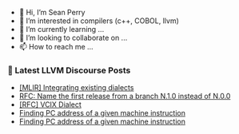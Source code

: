 - 👋 Hi, I’m Sean Perry
- 👀 I’m interested in compilers (c++, COBOL, llvm)
- 🌱 I’m currently learning ...
- 💞️ I’m looking to collaborate on ...
- 📫 How to reach me ...

<!---
s66perry/s66perry is a ✨ special ✨ repository because its `README.md` (this file) appears on your GitHub profile.
You can click the Preview link to take a look at your changes.
--->
### 📕 Latest LLVM Discourse Posts

<!-- DISCOURSE-LLVM:START -->
- [[MLIR] Integrating existing dialects](https://discourse.llvm.org/t/mlir-integrating-existing-dialects/75528#post_1)
- [RFC: Name the first release from a branch N.1.0 instead of N.0.0](https://discourse.llvm.org/t/rfc-name-the-first-release-from-a-branch-n-1-0-instead-of-n-0-0/75384?page=2#post_21)
- [[RFC] VCIX Dialect](https://discourse.llvm.org/t/rfc-vcix-dialect/75498#post_3)
- [Finding PC address of a given machine instruction](https://discourse.llvm.org/t/finding-pc-address-of-a-given-machine-instruction/69529#post_12)
- [Finding PC address of a given machine instruction](https://discourse.llvm.org/t/finding-pc-address-of-a-given-machine-instruction/69529#post_11)
<!-- DISCOURSE-LLVM:END -->
